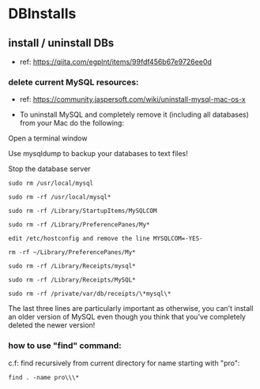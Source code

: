 # DBInstalls
## install / uninstall DBs

* ref: <https://qiita.com/egplnt/items/99fdf456b67e9726ee0d>

### delete current MySQL resources:

* ref: <https://community.jaspersoft.com/wiki/uninstall-mysql-mac-os-x>

* To uninstall MySQL and completely remove it (including all databases) from your Mac do the following:

Open a terminal window

Use mysqldump to backup your databases to text files!

Stop the database server

`sudo rm /usr/local/mysql`

`sudo rm -rf /usr/local/mysql*`

`sudo rm -rf /Library/StartupItems/MySQLCOM`

`sudo rm -rf /Library/PreferencePanes/My*`

`edit /etc/hostconfig and remove the line MYSQLCOM=-YES-`

`rm -rf ~/Library/PreferencePanes/My*`

`sudo rm -rf /Library/Receipts/mysql*`

`sudo rm -rf /Library/Receipts/MySQL*`

`sudo rm -rf /private/var/db/receipts/\*mysql\*`

The last three lines are particularly important as otherwise, you can't install an older version of MySQL even though you think that you've completely deleted the newer version!

### how to use "find" command:

c.f: find recursively from current directory for name starting with "pro":

`find . -name pro\\\*`
